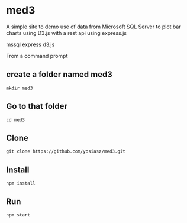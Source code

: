 # med3
A simple site to demo use of data from Microsoft SQL Server to plot
bar charts using D3.js with a rest api using express.js

mssql
express
d3.js

From a command prompt

create a folder named med3
--------------------------
    mkdir med3
Go to that folder
--------------------------
    cd med3
Clone
--------------------------
    git clone https://github.com/yosiasz/med3.git	
Install
--------------------------	
    npm install
Run
--------------------------
    npm start
